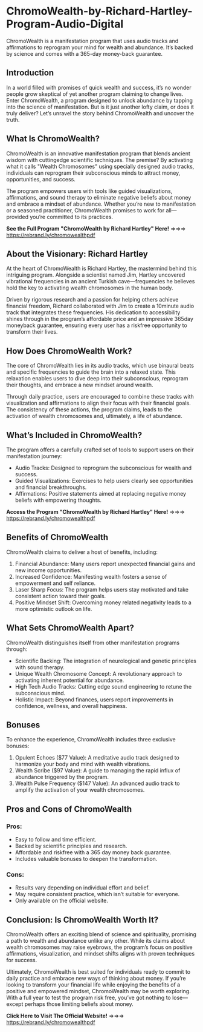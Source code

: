 # ChromoWealth-by-Richard-Hartley-Program-Audio-Digital
ChromoWealth is a manifestation program that uses audio tracks and affirmations to reprogram your mind for wealth and abundance. It’s backed by science and comes with a 365-day money-back guarantee.

## Introduction

In a world filled with promises of quick wealth and success, it’s no wonder people grow skeptical of yet another program claiming to change lives. Enter ChromoWealth, a program designed to unlock abundance by tapping into the science of manifestation. But is it just another lofty claim, or does it truly deliver? Let’s unravel the story behind ChromoWealth and uncover the truth.

## What Is ChromoWealth?  

ChromoWealth is an innovative manifestation program that blends ancient wisdom with cuttingedge scientific techniques. The premise? By activating what it calls "Wealth Chromosomes" using specially designed audio tracks, individuals can reprogram their subconscious minds to attract money, opportunities, and success.  

The program empowers users with tools like guided visualizations, affirmations, and sound therapy to eliminate negative beliefs about money and embrace a mindset of abundance. Whether you’re new to manifestation or a seasoned practitioner, ChromoWealth promises to work for all—provided you’re committed to its practices.

**See the Full Program "ChromoWealth by Richard Hartley" Here!** =>=>=> https://rebrand.ly/chromowealthpdf

## About the Visionary: Richard Hartley  

At the heart of ChromoWealth is Richard Hartley, the mastermind behind this intriguing program. Alongside a scientist named Jim, Hartley uncovered vibrational frequencies in an ancient Turkish cave—frequencies he believes hold the key to activating wealth chromosomes in the human body.  

Driven by rigorous research and a passion for helping others achieve financial freedom, Richard collaborated with Jim to create a 10minute audio track that integrates these frequencies. His dedication to accessibility shines through in the program’s affordable price and an impressive 365day moneyback guarantee, ensuring every user has a riskfree opportunity to transform their lives.

## How Does ChromoWealth Work?  

The core of ChromoWealth lies in its audio tracks, which use binaural beats and specific frequencies to guide the brain into a relaxed state. This relaxation enables users to dive deep into their subconscious, reprogram their thoughts, and embrace a new mindset around wealth.  

Through daily practice, users are encouraged to combine these tracks with visualization and affirmations to align their focus with their financial goals. The consistency of these actions, the program claims, leads to the activation of wealth chromosomes and, ultimately, a life of abundance.

## What’s Included in ChromoWealth?  

The program offers a carefully crafted set of tools to support users on their manifestation journey:  
-  Audio Tracks: Designed to reprogram the subconscious for wealth and success.  
-  Guided Visualizations: Exercises to help users clearly see opportunities and financial breakthroughs.  
-  Affirmations: Positive statements aimed at replacing negative money beliefs with empowering thoughts.

**Access the Program "ChromoWealth by Richard Hartley" Here!** =>=>=> https://rebrand.ly/chromowealthpdf

## Benefits of ChromoWealth  

ChromoWealth claims to deliver a host of benefits, including:  

1.  Financial Abundance: Many users report unexpected financial gains and new income opportunities.  
3.  Increased Confidence: Manifesting wealth fosters a sense of empowerment and self reliance.  
4.  Laser Sharp Focus: The program helps users stay motivated and take consistent action toward their goals.  
5.  Positive Mindset Shift: Overcoming money related negativity leads to a more optimistic outlook on life.

## What Sets ChromoWealth Apart?  

ChromoWealth distinguishes itself from other manifestation programs through:  

-  Scientific Backing: The integration of neurological and genetic principles with sound therapy.  
-  Unique Wealth Chromosome Concept: A revolutionary approach to activating inherent potential for abundance.  
-  High Tech Audio Tracks: Cutting edge sound engineering to retune the subconscious mind.  
-  Holistic Impact: Beyond finances, users report improvements in confidence, wellness, and overall happiness.

## Bonuses  

To enhance the experience, ChromoWealth includes three exclusive bonuses:  

1.  Opulent Echoes ($77 Value): A meditative audio track designed to harmonize your body and mind with wealth vibrations.  
2.  Wealth Scribe ($97 Value): A guide to managing the rapid influx of abundance triggered by the program.  
3.  Wealth Pulse Frequency ($147 Value): An advanced audio track to amplify the activation of your wealth chromosomes.

## Pros and Cons of ChromoWealth  

### Pros:  
-  Easy to follow and time efficient.  
-  Backed by scientific principles and research.  
-  Affordable and riskfree with a 365 day money back guarantee.  
-  Includes valuable bonuses to deepen the transformation.  

### Cons:  
-  Results vary depending on individual effort and belief.  
-  May require consistent practice, which isn’t suitable for everyone.  
-  Only available on the official website.

## Conclusion: Is ChromoWealth Worth It?  

ChromoWealth offers an exciting blend of science and spirituality, promising a path to wealth and abundance unlike any other. While its claims about wealth chromosomes may raise eyebrows, the program’s focus on positive affirmations, visualization, and mindset shifts aligns with proven techniques for success.  

Ultimately, ChromoWealth is best suited for individuals ready to commit to daily practice and embrace new ways of thinking about money. If you’re looking to transform your financial life while enjoying the benefits of a positive and empowered mindset, ChromoWealth may be worth exploring. With a full year to test the program risk free, you’ve got nothing to lose—except perhaps those limiting beliefs about money.

**Click Here to Visit The Official Website!** =>=>=> https://rebrand.ly/chromowealthpdf
